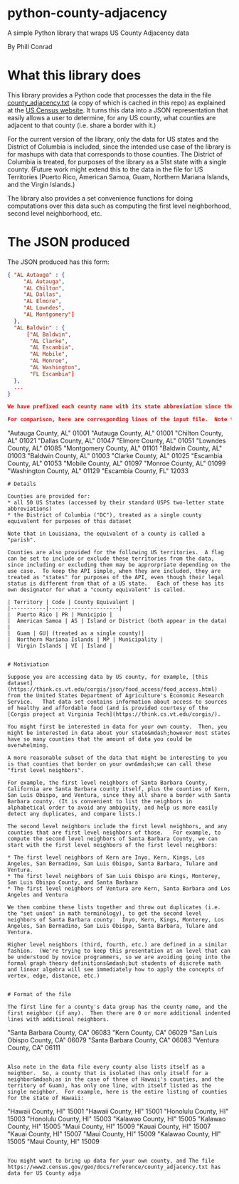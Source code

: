 # python-county-adjacency
A simple Python library that wraps US County Adjacency data

By Phill Conrad

# What this library does

This library provides a Python code that processes the data in the file [county_adjacency.txt](https://www2.census.gov/geo/docs/reference/county_adjacency.txt) (a copy of which is cached in this repo) as explained at the [US Census website](https://www.census.gov/geo/reference/county-adjacency.html).  It turns this data into a JSON representation that easily allows a user to determine, for any US county, what counties are adjacent to that county (i.e. share a border with it.)

For the current version of the library, only the data for US states and the District of Columbia  is included, since the intended use case of the library is for mashups with data that corresponds to those counties.  The District of Columbia is treated, for purposes of the library as a 51st state with a single county.   (Future work might extend this to the data in the file for US Territories (Puerto Rico, American Samoa, Guam, Northern Mariana Islands, and the Virgin Islands.)

The library also provides a set convenience functions for doing computations over this data such as computing the first level neighborhood, second level neighborhood, etc.

# The JSON produced

The JSON produced has this form:

```json
{ "AL Autauga" : {
     "AL Autauga",
     "AL Chilton",
     "AL Dallas",
     "AL Elmore",
     "AL Lowndes",
     "AL Montgomery"]
  },
  "AL Baldwin" : {
      ["AL Baldwin",
       "AL Clarke",
       "AL Escambia",
       "AL Mobile",
       "AL Monroe",
       "AL Washington",
       "FL Escambia"]
  },
  ...
}

We have prefixed each county name with its state abbreviation since there are cases of the same county name occuring in multiple states (e.g. Escambia is both a county in Alabama and a separate, adjacent county in Florida.   

For comparison, here are corresponding lines of the input file.  Note that we have removed the word "county", since it creates an ambiguity (Louisiana uses the word "parish" instead of "county", and the District of Columbia is called simply that, i.e. `"District of Columbia, DC"`.   

```
"Autauga County, AL"	01001	"Autauga County, AL"	01001
		"Chilton County, AL"	01021
		"Dallas County, AL"	01047
		"Elmore County, AL"	01051
		"Lowndes County, AL"	01085
		"Montgomery County, AL"	01101
"Baldwin County, AL"	01003	"Baldwin County, AL"	01003
		"Clarke County, AL"	01025
		"Escambia County, AL"	01053
		"Mobile County, AL"	01097
		"Monroe County, AL"	01099
		"Washington County, AL"	01129
		"Escambia County, FL"	12033
```
# Details

Counties are provided for:
* all 50 US States (accessed by their standard USPS two-letter state abbreviations)
* the District of Columbia ("DC"), treated as a single county equivalent for purposes of this dataset

Note that in Louisiana, the equivalent of a county is called a "parish". 

Counties are also provided for the following US territories.  A flag can be set to include or exclude these territories from the data, since including or excluding them may be approrpriate depending on the use case.  To keep the API simple, when they are included, they are treated as "states" for purposes of the API, even though their legal status is different from that of a US state.   Each of these has its own designator for what a "county equivalent" is called.

| Territory | Code | County Equivalent |
|-----------|----------------------|
|  Puerto Rico | PR | Municipio |
|  American Samoa | AS | Island or District (both appear in the data) |
|  Guam | GU| (treated as a single county)|
|  Northern Mariana Islands | MP | Municipality |
|  Virgin Islands | VI | Island |


# Motiviation

Suppose you are accessing data by US county, for example, [this dataset](https://think.cs.vt.edu/corgis/json/food_access/food_access.html) from the United States Department of Agriculture's Economic Research Service.   That data set contains information about access to sources of healthy and affordable food (and is provided courtesy of the [Corgis project at Virginia Tech](https://think.cs.vt.edu/corgis/).

You might first be interested in data for your own county.  Then, you might be interested in data about your state&mdash;however most states have so many counties that the amount of data you could be overwhelming.  

A more reasonable subset of the data that might be interesting to you is that counties that border on your own&mdash;we can call these "first level neighbors". 

For example, the first level neighbors of Santa Barbara County, California are Santa Barbara county itself, plus the counties of Kern, San Luis Obispo, and Ventura, since they all share a border with Santa Barbara county. (It is convenient to list the neighbors in alphabetical order to avoid any ambiguity, and help us more easily detect any duplicates, and compare lists.)

The second level neighbors include the first level neighbors, and any counties that are first level neighbors of those.   For example, to compute the second level neighbors of Santa Barbara County, we can start with the first level neighbors of the first level neighbors:

* The first level neighbors of Kern are Inyo, Kern, Kings, Los Angeles, San Bernadino, San Luis Obispo, Santa Barbara, Tulare and Ventura.
* The first level neighbors of San Luis Obispo are Kings, Monterey, San Luis Obispo County, and Santa Barbara
* The first level neighbors of Ventura are Kern, Santa Barbara and Los Angeles and Ventura

We then combine these lists together and throw out duplicates (i.e. the "set union" in math terminology), to get the second level neighbors of Santa Barbara county:  Inyo, Kern, Kings, Monterey, Los Angeles, San Bernadino, San Luis Obispo, Santa Barbara, Tulare and Ventura.

Higher level neighbors (third, fourth, etc.) are defined in a similar fashion.  (We're trying to keep this presentation at an level that can be understood by novice programmers, so we are avoiding going into the formal graph theory definitions&mdash;but students of discrete math and linear algebra will see immediately how to apply the concepts of vertex, edge, distance, etc.)


# Format of the file

The first line for a county's data group has the county name, and the first neighbor (if any).  Then there are 0 or more additional indented lines with additional neighbors.

```
"Santa Barbara County, CA"	06083	"Kern County, CA"	06029
		"San Luis Obispo County, CA"	06079
		"Santa Barbara County, CA"	06083
		"Ventura County, CA"	06111
```

Also note in the data file every county also lists itself as a neighbor.  So, a county that is isolated (has only itself for a neighbor&mdash;as in the case of three of Hawaii's counties, and the territory of Guam), has only one line, with itself listed as the single neighbor.  For example, here is the entire listing of counties for the state of Hawaii:

```
"Hawaii County, HI"	15001	"Hawaii County, HI"	15001
"Honolulu County, HI"	15003	"Honolulu County, HI"	15003
"Kalawao County, HI"	15005	"Kalawao County, HI"	15005
		"Maui County, HI"	15009
"Kauai County, HI"	15007	"Kauai County, HI"	15007
"Maui County, HI"	15009	"Kalawao County, HI"	15005
		"Maui County, HI"	15009
```

You might want to bring up data for your own county, and The file https://www2.census.gov/geo/docs/reference/county_adjacency.txt has data for US County adja
